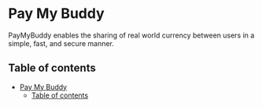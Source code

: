 # Pay My Buddy

PayMyBuddy enables the sharing of real world currency between users in a simple, fast, and secure manner.

## Table of contents

- [Pay My Buddy](#pay-my-buddy)
  - [Table of contents](#table-of-contents)
